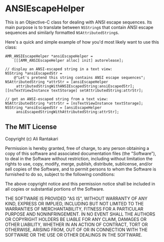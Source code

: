 # ANSIEscapeHelper

This is an Objective-C class for dealing with ANSI escape sequences. Its main purpose is to translate between `NSString`s that contain ANSI escape sequences and similarly formatted `NSAttributedString`s.

Here's a quick and simple example of how you'd most likely want to use this class:

    AMR_ANSIEscapeHelper *ansiEscapeHelper =
        [[[AMR_ANSIEscapeHelper alloc] init] autorelease];
    
    // display an ANSI-escaped string in a text view:
    NSString *ansiEscapedStr =
        @"Let's pretend this string contains ANSI escape sequences";
    NSAttributedString *attrStr = [ansiEscapeHelper
         attributedStringWithANSIEscapedString:ansiEscapedStr];
    [[nsTextViewInstance textStorage] setAttributedString:attrStr];
    
    // get an ANSI-escaped string from a text view:
    NSAttributedString *attrStr = [nsTextViewInstance textStorage];
    NSString *ansiEscapedStr = [ansiEscapeHelper
         ansiEscapedStringWithAttributedString:attrStr];


## The MIT License

Copyright (c) Ali Rantakari

Permission is hereby granted, free of charge, to any person obtaining a copy
of this software and associated documentation files (the "Software"), to deal
in the Software without restriction, including without limitation the rights
to use, copy, modify, merge, publish, distribute, sublicense, and/or sell
copies of the Software, and to permit persons to whom the Software is
furnished to do so, subject to the following conditions:

The above copyright notice and this permission notice shall be included in
all copies or substantial portions of the Software.

THE SOFTWARE IS PROVIDED "AS IS", WITHOUT WARRANTY OF ANY KIND, EXPRESS OR
IMPLIED, INCLUDING BUT NOT LIMITED TO THE WARRANTIES OF MERCHANTABILITY,
FITNESS FOR A PARTICULAR PURPOSE AND NONINFRINGEMENT. IN NO EVENT SHALL THE
AUTHORS OR COPYRIGHT HOLDERS BE LIABLE FOR ANY CLAIM, DAMAGES OR OTHER
LIABILITY, WHETHER IN AN ACTION OF CONTRACT, TORT OR OTHERWISE, ARISING FROM,
OUT OF OR IN CONNECTION WITH THE SOFTWARE OR THE USE OR OTHER DEALINGS IN
THE SOFTWARE.